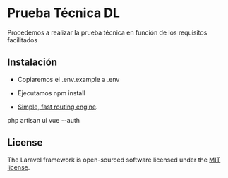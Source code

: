 # Prueba Técnica DL

Procedemos a realizar la prueba técnica en función de los requisitos facilitados

## Instalación

- Copiaremos el .env.example a .env
- Ejecutamos npm install



- [Simple, fast routing engine](https://laravel.com/docs/routing).

php artisan ui vue --auth
## License

The Laravel framework is open-sourced software licensed under the [MIT license](https://opensource.org/licenses/MIT).
